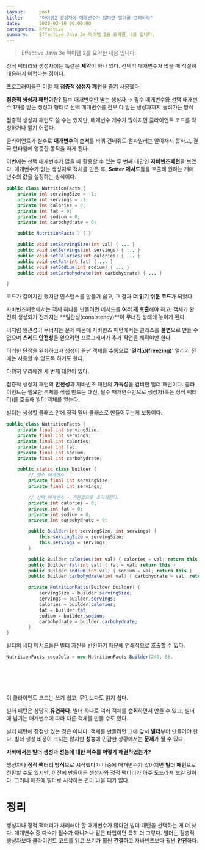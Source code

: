 ```yaml
---
layout:     post
title:      "아이템2 생성자에 매개변수가 많다면 빌더를 고려하라"
date:       2020-03-10 00:00:00
categories: effective
summary:    Effective Java 3e 아이템 2을 요약한 내용 입니다.
---
```


> Effective Java 3e 아이템 2를 요약한 내용 입니다.

정적 팩터리와 생성자에는 똑같은 **제약**이 하나 있다. 선택적 매개변수가 많을 때 적절히 대응하기 어렵다는 점이다. 

프로그래머들은 이럴 때 **점층적 생성자 패턴**을 즐겨 사용했다. 

**점층적 생성자 패턴이란?**
필수 매개변수만 받는 생성자 → 필수 매개변수와 선택 매개변수 1개를 받는 생성자
형태로 선택 매개변수를 전부 다 받는 생성자까지 늘려가는 방식

점층적 생성자 패턴도 쓸 수는 있지만, 매개변수 개수가 많아지면 클라이언트 코드를 작성하거나 읽기 어렵다. 

클라이언트가 실수로 **매개변수의 순서**를 바꿔 건네줘도 컴파일러는 알아채지 못하고, 결국 런타임에 엉뚱한 동작을 하게 된다. 

이번에는 선택 매개변수가 많을 때 활용할 수 있는 두 번째 대안인 **자바빈즈패턴**을 보겠다. 매개변수가 없는 생성자로 객체를 만든 후, **Setter 메서드**들을 호출해 원하는 개매변수의 값을 설정하는 방식이다. 
```java
public class NutritionFacts {
	private int servingSize = -1;
	private int servings = -1;
	private int calories = 0;
	private int fat = 0;
	private int sodium = 0;
	private int carbohydrate = 0;

	public NutritionFacts() { }

	public void setServingSize(int val) { ... }
	public void setServings(int servings) { ... }
	public void setCalories(int calories) { ... }
	public void setFat(int fat) { ... }
	public void setSodium(int sodium) { ... }
	public void setCarbohydrate(int carbohydrate) { ... }

}
```

코드가 길어지긴 했지만 인스턴스를 만들기 쉽고, 그 결과 **더 읽기 쉬운 코드**가 되었다. 

자바빈즈패턴에서는 객체 하나를 만들려면 메서드를 **여러 개 호출**해야 하고, 객체가 완전히 생성되기 전까지는 **일관성(consistency)**이 무너진 상태에 놓이게 된다. 

이처럼 일관성이 무너지는 문제 때문에 자바빈즈 패턴에서는 클래스를 **불변**으로 만들 수 없으며 **스레드 안전성**을 얻으려면 프로그래머가 추가 작업을 해줘야만 한다. 

이러한 단점을 완화하고자 생성이 끝난 객체를 수동으로 '**얼리고(freezing)**' 얼리기 전에는 사용할 수 없도록 하기도 한다. 

다행히 우리에겐 세 번째 대안이 있다. 

점층적 생성자 패턴의 **안전성**과 자바빈즈 패턴의 **가독성**을 겸비한 빌더 패턴이다. 클라이언트는 필요한 객체를 직접 만드는 대신, 필수 매개변수만으로 생성자(혹은 정적 팩터리)를 호출해 빌더 객체를 얻는다. 

빌더는 생성할 클래스 안에 정적 멤버 클래스로 만들어두는게 보통이다. 
```java
public class NutritionFacts {
	private final int servingSize;
	private final int servings;
	private final int calories;
	private final int fat;
	private final int sodium;
	private final int carbohydrate;

	public static class Builder {
		// 필수 매개변수
		private final int servingSize;
		private final int servings;

		// 선택 매개변수 - 기본값으로 초기화한다. 
		private int calories = 0;
		private int fat = 0;
		private int sodium = 0;
		private int carbohydrate = 0;

		public Builder(int servingSize, int servings) {
			this.servingSize = servingSize;
			this.servings = servings;
		}

		public Builder calories(int val) { calories = val; return this }
		public Builder fat(int val) { fat = val; return this }
		public Builder sodium(int val) { sodium = val; return this }
		public Builder carbohydrate(int val) { carbohydrate = val; return this }

		private NutritionFacts(Builder builder) {
			servingSize = builder.servingSize;
			servings = builder.servings;
			calories = builder.calories;
			fat = builder.fat;
			sodium = builder.sodium;
			carbohydrate = builder.carbohydrate;
		}
}
```

빌더의 세터 메서드들은 빌더 자신을 반환하기 때문에 연쇄적으로 호출할 수 있다. 
```java
NutritionFacts cocaCola = new NutritionFacts.Builder(240, 8).
																									.calories(100)
																									.fat(35)
																									.sodium(40)
																									.carbohydrate(1)
																									.build();
```
이 클라이언트 코드는 쓰기 쉽고, 무엇보다도 읽기 쉽다. 

빌더 패턴은 상당히 **유연하다**. 빌더 하나로 여러 객체를 **순회**하면서 만들 수 있고, 빌더에 넘기는 매개변수에 따라 다른 객체를 만들 수도 있다. 

빌더 패턴에 장점만 있는 것은 아니다. 객체를 만들려면 그에 앞서 **빌더**부터 만들어야 한다. 빌더 생성 비용이 크지는 않지만 **성능**에 민감한 상황에서는 **문제**가 될 수 있다. 

**자바에서는 빌더 생성과 성능에 대한 이슈를 어떻게 해결하였는가?**

생성자나 **정적 팩터리 방식**으로 시작했다가 나중에 매개변수가 많아지면 **빌더 패턴**으로 전환할 수도 있지만, 이전에 만들어둔 생성자와 정적 팩터리가 아주 도드라져 보일 것이다. 그러니 애초에 빌더로 시작하는 편이 나을 때가 많다.

# 정리

생성자나 정적 팩터리가 처리해야 할 매개변수가 많다면 빌더 패턴을 선택하는 게 더 낫다. 매개변수 중 다수가 필수가 아니거나 같은 타입이면 특히 더 그렇다. 빌더는 점층적 생성자보다 클라이언트 코드를 읽고 쓰기가 훨씬 **간결**하고 자바빈즈보다 훨씬 **안전**하다.